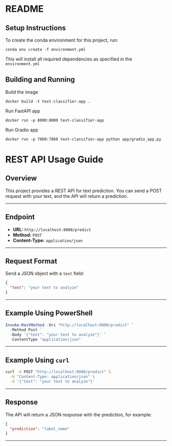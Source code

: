 # README

## Setup Instructions

To create the conda environment for this project, run:

```
conda env create -f environment.yml
```

This will install all required dependencies as specified in the `environment.yml`


## Building and Running

Build the image
```
docker build -t text-classifier-app .
```

Run FastAPI app
```
docker run -p 8000:8000 text-classifier-app
```

Run Gradio app

```
docker run -p 7860:7860 text-classifier-app python app/gradio_app.py
```

# REST API Usage Guide

## Overview

This project provides a REST API for text prediction. You can send a POST request with your text, and the API will return a prediction.

---

## Endpoint

- **URL:** `http://localhost:8000/predict`
- **Method:** `POST`
- **Content-Type:** `application/json`

---

## Request Format

Send a JSON object with a `text` field:

```json
{
  "text": "your text to analyze"
}
```

---

## Example Using PowerShell

```powershell
Invoke-RestMethod -Uri "http://localhost:8000/predict" `
  -Method Post `
  -Body '{"text": "your text to analyze"}' `
  -ContentType "application/json"
```

---

## Example Using `curl`

```bash
curl -X POST "http://localhost:8000/predict" \
  -H "Content-Type: application/json" \
  -d '{"text": "your text to analyze"}'
```

---

## Response

The API will return a JSON response with the prediction, for example:

```json
{
  "prediction": "label_name"
}
```

---

